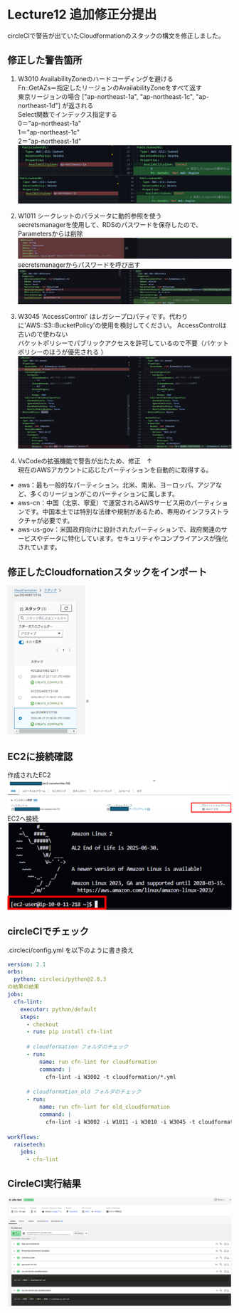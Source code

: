 # Lecture12 追加修正分提出
circleCIで警告が出ていたCloudformationのスタックの構文を修正しました。  
## 修正した警告箇所  
1. W3010 AvailabilityZoneのハードコーディングを避ける  
Fn::GetAZs＝指定したリージョンのAvailabilityZoneをすべて返す  
東京リージョンの場合 ["ap-northeast-1a", "ap-northeast-1c", "ap-northeast-1d"] が返される  
Select関数でインデックス指定する  
0＝"ap-northeast-1a"  
1＝"ap-northeast-1c"  
2＝"ap-northeast-1d"  
![AvailabilityZone](image/lecture12/img-04.png)

2. W1011 シークレットのパラメータに動的参照を使う  
secretsmanagerを使用して、RDSのパスワードを保存したので、Parametersからは削除 
![Parameters](image/lecture12/img-05.png) 
secretsmanagerからパスワードを呼び出す  
![secretsmanager](image/lecture12/img-06.png)

3. W3045 'AccessControl' はレガシープロパティです。代わりに'AWS::S3::BucketPolicy'の使用を検討してください。
AccessControlは古いので使わない  
バケットポリシーでパブリックアクセスを許可しているので不要（バケットポリシーのほうが優先される
）  
![S3バケット](image/lecture12/img-07.png)

4. VsCodeの拡張機能で警告が出たため、修正　↑　  
現在のAWSアカウントに応じたパーティションを自動的に取得する。
- aws：最も一般的なパーティション。北米、南米、ヨーロッパ、アジアなど、多くのリージョンがこのパーティションに属します。
- aws-cn：中国（北京、寧夏）で運営されるAWSサービス用のパーティションです。中国本土では特別な法律や規制があるため、専用のインフラストラクチャが必要です。
- aws-us-gov：米国政府向けに設計されたパーティションで、政府関連のサービスやデータに特化しています。セキュリティやコンプライアンスが強化されています。

## 修正したCloudfornationスタックをインポート
![スタック](image/lecture12/img-08.png)
## EC2に接続確認
作成されたEC2  
![EC2](image/lecture12/img-09.png)
EC2へ接続  
![EC2へ接続](image/lecture12/img-10.png)

## circleCIでチェック
.circleci/config.yml を以下のように書き換え
```yml
version: 2.1
orbs:
  python: circleci/python@2.0.3
の結果の結果
jobs:
  cfn-lint:
    executor: python/default
    steps:
      - checkout
      - run: pip install cfn-lint

      # cloudformation フォルダのチェック
      - run:
          name: run cfn-lint for cloudformation
          command: |
            cfn-lint -i W3002 -t cloudformation/*.yml

      # cloudformation_old フォルダのチェック
      - run:
          name: run cfn-lint for old_cloudformation
          command: |
            cfn-lint -i W3002 -i W1011 -i W3010 -i W3045 -t cloudformation_old/*.yml

workflows:
  raisetech:
    jobs:
      - cfn-lint
```
## CircleCI実行結果
![CircleCI実行結果](image/lecture12/img-11.png)










